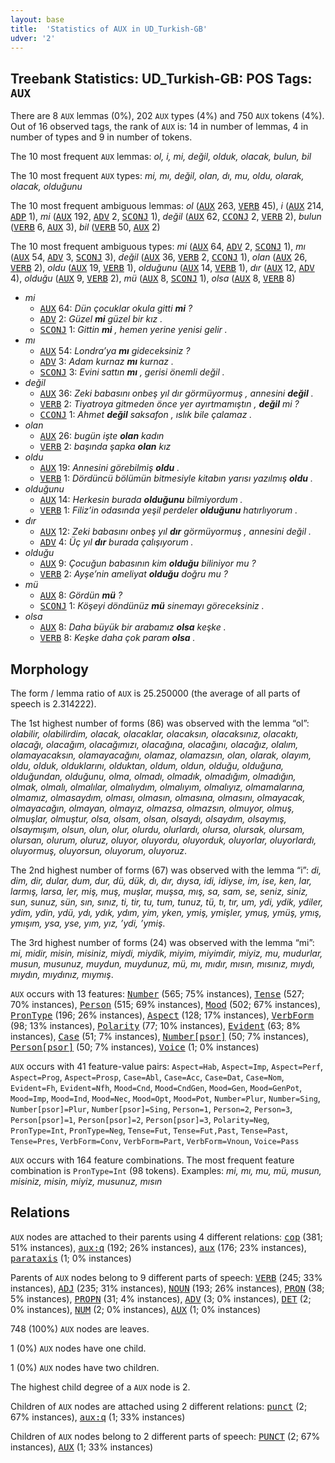 ```yaml
---
layout: base
title:  'Statistics of AUX in UD_Turkish-GB'
udver: '2'
---
```


## Treebank Statistics: UD_Turkish-GB: POS Tags: `AUX`

There are 8 `AUX` lemmas (0%), 202 `AUX` types (4%) and 750 `AUX` tokens (4%).
Out of 16 observed tags, the rank of `AUX` is: 14 in number of lemmas, 4 in number of types and 9 in number of tokens.

The 10 most frequent `AUX` lemmas: <em>ol, i, mi, değil, olduk, olacak, bulun, bil</em>

The 10 most frequent `AUX` types:  <em>mi, mı, değil, olan, dı, mu, oldu, olarak, olacak, olduğunu</em>

The 10 most frequent ambiguous lemmas: <em>ol</em> (<tt><a href="tr_gb-pos-AUX.html">AUX</a></tt> 263, <tt><a href="tr_gb-pos-VERB.html">VERB</a></tt> 45), <em>i</em> (<tt><a href="tr_gb-pos-AUX.html">AUX</a></tt> 214, <tt><a href="tr_gb-pos-ADP.html">ADP</a></tt> 1), <em>mi</em> (<tt><a href="tr_gb-pos-AUX.html">AUX</a></tt> 192, <tt><a href="tr_gb-pos-ADV.html">ADV</a></tt> 2, <tt><a href="tr_gb-pos-SCONJ.html">SCONJ</a></tt> 1), <em>değil</em> (<tt><a href="tr_gb-pos-AUX.html">AUX</a></tt> 62, <tt><a href="tr_gb-pos-CCONJ.html">CCONJ</a></tt> 2, <tt><a href="tr_gb-pos-VERB.html">VERB</a></tt> 2), <em>bulun</em> (<tt><a href="tr_gb-pos-VERB.html">VERB</a></tt> 6, <tt><a href="tr_gb-pos-AUX.html">AUX</a></tt> 3), <em>bil</em> (<tt><a href="tr_gb-pos-VERB.html">VERB</a></tt> 50, <tt><a href="tr_gb-pos-AUX.html">AUX</a></tt> 2)

The 10 most frequent ambiguous types:  <em>mi</em> (<tt><a href="tr_gb-pos-AUX.html">AUX</a></tt> 64, <tt><a href="tr_gb-pos-ADV.html">ADV</a></tt> 2, <tt><a href="tr_gb-pos-SCONJ.html">SCONJ</a></tt> 1), <em>mı</em> (<tt><a href="tr_gb-pos-AUX.html">AUX</a></tt> 54, <tt><a href="tr_gb-pos-ADV.html">ADV</a></tt> 3, <tt><a href="tr_gb-pos-SCONJ.html">SCONJ</a></tt> 3), <em>değil</em> (<tt><a href="tr_gb-pos-AUX.html">AUX</a></tt> 36, <tt><a href="tr_gb-pos-VERB.html">VERB</a></tt> 2, <tt><a href="tr_gb-pos-CCONJ.html">CCONJ</a></tt> 1), <em>olan</em> (<tt><a href="tr_gb-pos-AUX.html">AUX</a></tt> 26, <tt><a href="tr_gb-pos-VERB.html">VERB</a></tt> 2), <em>oldu</em> (<tt><a href="tr_gb-pos-AUX.html">AUX</a></tt> 19, <tt><a href="tr_gb-pos-VERB.html">VERB</a></tt> 1), <em>olduğunu</em> (<tt><a href="tr_gb-pos-AUX.html">AUX</a></tt> 14, <tt><a href="tr_gb-pos-VERB.html">VERB</a></tt> 1), <em>dır</em> (<tt><a href="tr_gb-pos-AUX.html">AUX</a></tt> 12, <tt><a href="tr_gb-pos-ADV.html">ADV</a></tt> 4), <em>olduğu</em> (<tt><a href="tr_gb-pos-AUX.html">AUX</a></tt> 9, <tt><a href="tr_gb-pos-VERB.html">VERB</a></tt> 2), <em>mü</em> (<tt><a href="tr_gb-pos-AUX.html">AUX</a></tt> 8, <tt><a href="tr_gb-pos-SCONJ.html">SCONJ</a></tt> 1), <em>olsa</em> (<tt><a href="tr_gb-pos-AUX.html">AUX</a></tt> 8, <tt><a href="tr_gb-pos-VERB.html">VERB</a></tt> 8)


* <em>mi</em>
  * <tt><a href="tr_gb-pos-AUX.html">AUX</a></tt> 64: <em>Dün çocuklar okula gitti <b>mi</b> ?</em>
  * <tt><a href="tr_gb-pos-ADV.html">ADV</a></tt> 2: <em>Güzel <b>mi</b> güzel bir kız .</em>
  * <tt><a href="tr_gb-pos-SCONJ.html">SCONJ</a></tt> 1: <em>Gittin <b>mi</b> , hemen yerine yenisi gelir .</em>
* <em>mı</em>
  * <tt><a href="tr_gb-pos-AUX.html">AUX</a></tt> 54: <em>Londra’ya <b>mı</b> gideceksiniz ?</em>
  * <tt><a href="tr_gb-pos-ADV.html">ADV</a></tt> 3: <em>Adam kurnaz <b>mı</b> kurnaz .</em>
  * <tt><a href="tr_gb-pos-SCONJ.html">SCONJ</a></tt> 3: <em>Evini sattın <b>mı</b> , gerisi önemli değil .</em>
* <em>değil</em>
  * <tt><a href="tr_gb-pos-AUX.html">AUX</a></tt> 36: <em>Zeki babasını onbeş yıl dır görmüyormuş , annesini <b>değil</b> .</em>
  * <tt><a href="tr_gb-pos-VERB.html">VERB</a></tt> 2: <em>Tiyatroya gitmeden önce yer ayırtmamıştın , <b>değil</b> mi ?</em>
  * <tt><a href="tr_gb-pos-CCONJ.html">CCONJ</a></tt> 1: <em>Ahmet <b>değil</b> saksafon , ıslık bile çalamaz .</em>
* <em>olan</em>
  * <tt><a href="tr_gb-pos-AUX.html">AUX</a></tt> 26: <em>bugün işte <b>olan</b> kadın</em>
  * <tt><a href="tr_gb-pos-VERB.html">VERB</a></tt> 2: <em>başında şapka <b>olan</b> kız</em>
* <em>oldu</em>
  * <tt><a href="tr_gb-pos-AUX.html">AUX</a></tt> 19: <em>Annesini görebilmiş <b>oldu</b> .</em>
  * <tt><a href="tr_gb-pos-VERB.html">VERB</a></tt> 1: <em>Dördüncü bölümün bitmesiyle kitabın yarısı yazılmış <b>oldu</b> .</em>
* <em>olduğunu</em>
  * <tt><a href="tr_gb-pos-AUX.html">AUX</a></tt> 14: <em>Herkesin burada <b>olduğunu</b> bilmiyordum .</em>
  * <tt><a href="tr_gb-pos-VERB.html">VERB</a></tt> 1: <em>Filiz’in odasında yeşil perdeler <b>olduğunu</b> hatırlıyorum .</em>
* <em>dır</em>
  * <tt><a href="tr_gb-pos-AUX.html">AUX</a></tt> 12: <em>Zeki babasını onbeş yıl <b>dır</b> görmüyormuş , annesini değil .</em>
  * <tt><a href="tr_gb-pos-ADV.html">ADV</a></tt> 4: <em>Üç yıl <b>dır</b> burada çalışıyorum .</em>
* <em>olduğu</em>
  * <tt><a href="tr_gb-pos-AUX.html">AUX</a></tt> 9: <em>Çocuğun babasının kim <b>olduğu</b> biliniyor mu ?</em>
  * <tt><a href="tr_gb-pos-VERB.html">VERB</a></tt> 2: <em>Ayşe’nin ameliyat <b>olduğu</b> doğru mu ?</em>
* <em>mü</em>
  * <tt><a href="tr_gb-pos-AUX.html">AUX</a></tt> 8: <em>Gördün <b>mü</b> ?</em>
  * <tt><a href="tr_gb-pos-SCONJ.html">SCONJ</a></tt> 1: <em>Köşeyi döndünüz <b>mü</b> sinemayı göreceksiniz .</em>
* <em>olsa</em>
  * <tt><a href="tr_gb-pos-AUX.html">AUX</a></tt> 8: <em>Daha büyük bir arabamız <b>olsa</b> keşke .</em>
  * <tt><a href="tr_gb-pos-VERB.html">VERB</a></tt> 8: <em>Keşke daha çok param <b>olsa</b> .</em>

## Morphology

The form / lemma ratio of `AUX` is 25.250000 (the average of all parts of speech is 2.314222).

The 1st highest number of forms (86) was observed with the lemma “ol”: <em>olabilir, olabilirdim, olacak, olacaklar, olacaksın, olacaksınız, olacaktı, olacağı, olacağım, olacağımızı, olacağına, olacağını, olacağız, olalım, olamayacaksın, olamayacağını, olamaz, olamazsın, olan, olarak, olayım, oldu, olduk, olduklarını, olduktan, oldum, oldun, olduğu, olduğuna, olduğundan, olduğunu, olma, olmadı, olmadık, olmadığım, olmadığın, olmak, olmalı, olmalılar, olmalıydım, olmalıyım, olmalıyız, olmamalarına, olmamız, olmasaydım, olması, olmasın, olmasına, olmasını, olmayacak, olmayacağın, olmayan, olmayız, olmazsa, olmazsın, olmuyor, olmuş, olmuşlar, olmuştur, olsa, olsam, olsan, olsaydı, olsaydım, olsaymış, olsaymışım, olsun, olun, olur, olurdu, olurlardı, olursa, olursak, olursam, olursan, olurum, oluruz, oluyor, oluyordu, oluyorduk, oluyorlar, oluyorlardı, oluyormuş, oluyorsun, oluyorum, oluyoruz</em>.

The 2nd highest number of forms (67) was observed with the lemma “i”: <em>di, dim, dir, dular, dum, dur, dü, dük, dı, dır, dıysa, idi, idiyse, im, ise, ken, lar, larmış, larsa, ler, miş, muş, muşlar, muşsa, mış, sa, sam, se, seniz, siniz, sun, sunuz, sün, sın, sınız, ti, tir, tu, tum, tunuz, tü, tı, tır, um, ydi, ydik, ydiler, ydim, ydin, ydü, ydı, ydık, ydım, yim, yken, ymiş, ymişler, ymuş, ymüş, ymış, ymışım, ysa, yse, yım, yız, ’ydi, ’ymiş</em>.

The 3rd highest number of forms (24) was observed with the lemma “mi”: <em>mi, midir, misin, misiniz, miydi, miydik, miyim, miyimdir, miyiz, mu, mudurlar, musun, musunuz, muydun, muydunuz, mü, mı, mıdır, mısın, mısınız, mıydı, mıydın, mıydınız, mıymış</em>.

`AUX` occurs with 13 features: <tt><a href="tr_gb-feat-Number.html">Number</a></tt> (565; 75% instances), <tt><a href="tr_gb-feat-Tense.html">Tense</a></tt> (527; 70% instances), <tt><a href="tr_gb-feat-Person.html">Person</a></tt> (515; 69% instances), <tt><a href="tr_gb-feat-Mood.html">Mood</a></tt> (502; 67% instances), <tt><a href="tr_gb-feat-PronType.html">PronType</a></tt> (196; 26% instances), <tt><a href="tr_gb-feat-Aspect.html">Aspect</a></tt> (128; 17% instances), <tt><a href="tr_gb-feat-VerbForm.html">VerbForm</a></tt> (98; 13% instances), <tt><a href="tr_gb-feat-Polarity.html">Polarity</a></tt> (77; 10% instances), <tt><a href="tr_gb-feat-Evident.html">Evident</a></tt> (63; 8% instances), <tt><a href="tr_gb-feat-Case.html">Case</a></tt> (51; 7% instances), <tt><a href="tr_gb-feat-Number-psor.html">Number[psor]</a></tt> (50; 7% instances), <tt><a href="tr_gb-feat-Person-psor.html">Person[psor]</a></tt> (50; 7% instances), <tt><a href="tr_gb-feat-Voice.html">Voice</a></tt> (1; 0% instances)

`AUX` occurs with 41 feature-value pairs: `Aspect=Hab`, `Aspect=Imp`, `Aspect=Perf`, `Aspect=Prog`, `Aspect=Prosp`, `Case=Abl`, `Case=Acc`, `Case=Dat`, `Case=Nom`, `Evident=Fh`, `Evident=Nfh`, `Mood=Cnd`, `Mood=CndGen`, `Mood=Gen`, `Mood=GenPot`, `Mood=Imp`, `Mood=Ind`, `Mood=Nec`, `Mood=Opt`, `Mood=Pot`, `Number=Plur`, `Number=Sing`, `Number[psor]=Plur`, `Number[psor]=Sing`, `Person=1`, `Person=2`, `Person=3`, `Person[psor]=1`, `Person[psor]=2`, `Person[psor]=3`, `Polarity=Neg`, `PronType=Int`, `PronType=Neg`, `Tense=Fut`, `Tense=Fut,Past`, `Tense=Past`, `Tense=Pres`, `VerbForm=Conv`, `VerbForm=Part`, `VerbForm=Vnoun`, `Voice=Pass`

`AUX` occurs with 164 feature combinations.
The most frequent feature combination is `PronType=Int` (98 tokens).
Examples: <em>mi, mı, mu, mü, musun, misiniz, misin, miyiz, musunuz, mısın</em>


## Relations

`AUX` nodes are attached to their parents using 4 different relations: <tt><a href="tr_gb-dep-cop.html">cop</a></tt> (381; 51% instances), <tt><a href="tr_gb-dep-aux-q.html">aux:q</a></tt> (192; 26% instances), <tt><a href="tr_gb-dep-aux.html">aux</a></tt> (176; 23% instances), <tt><a href="tr_gb-dep-parataxis.html">parataxis</a></tt> (1; 0% instances)

Parents of `AUX` nodes belong to 9 different parts of speech: <tt><a href="tr_gb-pos-VERB.html">VERB</a></tt> (245; 33% instances), <tt><a href="tr_gb-pos-ADJ.html">ADJ</a></tt> (235; 31% instances), <tt><a href="tr_gb-pos-NOUN.html">NOUN</a></tt> (193; 26% instances), <tt><a href="tr_gb-pos-PRON.html">PRON</a></tt> (38; 5% instances), <tt><a href="tr_gb-pos-PROPN.html">PROPN</a></tt> (31; 4% instances), <tt><a href="tr_gb-pos-ADV.html">ADV</a></tt> (3; 0% instances), <tt><a href="tr_gb-pos-DET.html">DET</a></tt> (2; 0% instances), <tt><a href="tr_gb-pos-NUM.html">NUM</a></tt> (2; 0% instances), <tt><a href="tr_gb-pos-AUX.html">AUX</a></tt> (1; 0% instances)

748 (100%) `AUX` nodes are leaves.

1 (0%) `AUX` nodes have one child.

1 (0%) `AUX` nodes have two children.

The highest child degree of a `AUX` node is 2.

Children of `AUX` nodes are attached using 2 different relations: <tt><a href="tr_gb-dep-punct.html">punct</a></tt> (2; 67% instances), <tt><a href="tr_gb-dep-aux-q.html">aux:q</a></tt> (1; 33% instances)

Children of `AUX` nodes belong to 2 different parts of speech: <tt><a href="tr_gb-pos-PUNCT.html">PUNCT</a></tt> (2; 67% instances), <tt><a href="tr_gb-pos-AUX.html">AUX</a></tt> (1; 33% instances)


